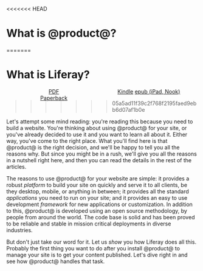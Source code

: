<<<<<<< HEAD
# What is @product@? [](id=what-is-liferay)
=======
# What is Liferay? [](id=what-is-liferay)

<div id="62-PDF" style="width:250px; float: left; text-align:center"><a href="https://dev.liferay.com/documents/10184/510059/indexed-using-liferay-portal-62.pdf">PDF</a></div>

<div id="62-eBooks" style="width:250px; float: left; text-align:center"><a href="https://dev.liferay.com/documents/10184/510059/using-liferay-portal-62.azw3">Kindle</a> <a href="https://dev.liferay.com/documents/10184/510059/using-liferay-portal-62.epub">epub (iPad, Nook)</a></div>

<div id="62-purchase" style="width:250px; float: left; text-align:center"><a href="http://www.lulu.com/shop/richard-sezov-jr/using-liferay-portal-62/paperback/product-22010160.html">Paperback</a></div><br />

>>>>>>> 05a5ad11f39c2f768f2195faed9ebb6d07af1b0e

Let's attempt some mind reading: you're reading this because you need to build
a website. You're thinking about using @product@ for your site, or you've already
decided to use it and you want to learn all about it. Either way, you've come to
the right place. What you'll find here is that @product@ is the right
decision, and we'll be happy to tell you all the reasons why. But since you
might be in a rush, we'll give you all the reasons in a nutshell right here, and
then you can read the details in the rest of the articles. 

The reasons to use @product@ for your website are simple: it provides a
robust *platform* to build your site on quickly and serve it to all clients, be
they desktop, mobile, or anything in between; it provides all the standard
*applications* you need to run on your site; and it provides an easy to use
development *framework* for new applications or customization. In addition to
this, @product@ is developed using an open source methodology, by people
from around the world. The code base is solid and has been proved to be
reliable and stable in mission critical deployments in diverse industries. 

But don't just take our word for it. Let us *show* you how Liferay does all
this. Probably the first thing you want to do after you install @product@
to manage your site is to get your content published. Let's dive right in and
see how @product@ handles that task. 
